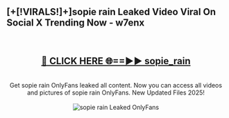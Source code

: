 <h2>[+[!VIRALS!]+]sopie rain Leaked Video Viral On Social X Trending Now - w7enx</h2>
<br>
<div align="center">
<h2><a href="https://libra.edu.pl?sopie_rain" rel="nofollow">🔴 CLICK HERE 🌐==►► sopie_rain</a></h2>
<br>
Get sopie rain OnlyFans leaked all content. Now you can access all videos and pictures of sopie rain OnlyFans. New Updated Files 2025!
<br>
<br>
<a href="https://libra.edu.pl?sopie_rain" rel="nofollow" data-target="animated-image.originalLink"><img src="https://i.ibb.co.com/WyWwxjT/player-gif2.gif" alt="sopie rain Leaked OnlyFans" style="max-width: 100%; display: inline-block;" data-target="animated-image.originalImage"></a>
</div>
<br>